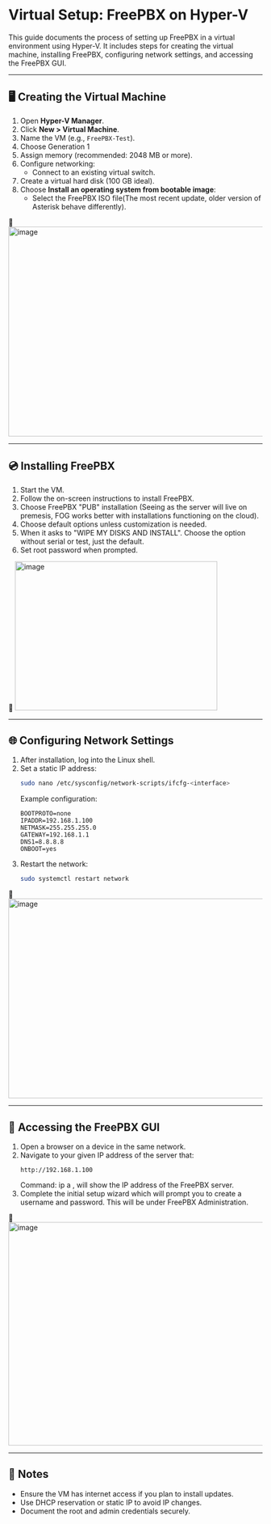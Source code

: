 
# Virtual Setup: FreePBX on Hyper-V

This guide documents the process of setting up FreePBX in a virtual environment using Hyper-V. It includes steps for creating the virtual machine, installing FreePBX, configuring network settings, and accessing the FreePBX GUI.

---

## 🖥️ Creating the Virtual Machine

1. Open **Hyper-V Manager**.
2. Click **New > Virtual Machine**.
3. Name the VM (e.g., `FreePBX-Test`).
4. Choose Generation 1
5. Assign memory (recommended: 2048 MB or more).
6. Configure networking:
   - Connect to an existing virtual switch.
7. Create a virtual hard disk (100 GB ideal).
8. Choose **Install an operating system from bootable image**:
   - Select the FreePBX ISO file(The most recent update, older version of Asterisk behave differently).

📸 <img width="550" height="415" alt="image" src="https://github.com/user-attachments/assets/b366d1d8-f268-40b2-bb5e-656b63ca7b89" />


---

## 💿 Installing FreePBX

1. Start the VM.
2. Follow the on-screen instructions to install FreePBX.
3. Choose FreePBX "PUB" installation (Seeing as the server will live on premesis, FOG works better with installations functioning on the cloud).
4. Choose default options unless customization is needed.
5. When it asks to "WIPE MY DISKS AND INSTALL". Choose the option without serial or test, just the default.
6. Set root password when prompted.

📸 <img width="401" height="295" alt="image" src="https://github.com/user-attachments/assets/c17a9f80-6b92-432b-b3ff-4a653471c017" />


---

## 🌐 Configuring Network Settings

1. After installation, log into the Linux shell.
2. Set a static IP address:
   ```bash
   sudo nano /etc/sysconfig/network-scripts/ifcfg-<interface>
   ```
   Example configuration:
   ```
   BOOTPROTO=none
   IPADDR=192.168.1.100
   NETMASK=255.255.255.0
   GATEWAY=192.168.1.1
   DNS1=8.8.8.8
   ONBOOT=yes
   ```
3. Restart the network:
   ```bash
   sudo systemctl restart network
   ```

📸 <img width="518" height="395" alt="image" src="https://github.com/user-attachments/assets/e4b53b07-150f-4c4c-a33b-cc6c2b8d717c" />



---

## 🧭 Accessing the FreePBX GUI

1. Open a browser on a device in the same network.
2. Navigate to your given IP address of the server that:
   ```
   http://192.168.1.100
   ```
   Command: ip a , will show the IP address of the FreePBX server. 
3. Complete the initial setup wizard which will prompt you to create a username and password. This will be under FreePBX Administration.

📸 <img width="953" height="442" alt="image" src="https://github.com/user-attachments/assets/94d01510-776b-4221-8d04-4dbc5058dae4" />


---

## 📝 Notes

- Ensure the VM has internet access if you plan to install updates.
- Use DHCP reservation or static IP to avoid IP changes.
- Document the root and admin credentials securely.

